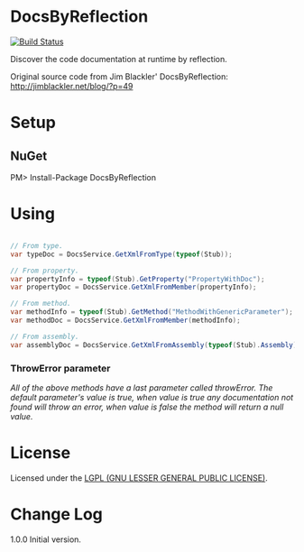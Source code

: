 DocsByReflection
================
[![Build Status](https://travis-ci.org/giacomelli/DocsByReflection.png?branch=master)](https://travis-ci.org/giacomelli/DocsByReflection)

Discover the code documentation at runtime by reflection. 

Original source code from Jim Blackler' DocsByReflection: http://jimblackler.net/blog/?p=49

Setup
========

NuGet
------
PM> Install-Package DocsByReflection


Using
========
```c#

// From type.
var typeDoc = DocsService.GetXmlFromType(typeof(Stub));

// From property.
var propertyInfo = typeof(Stub).GetProperty("PropertyWithDoc");
var propertyDoc = DocsService.GetXmlFromMember(propertyInfo);

// From method.
var methodInfo = typeof(Stub).GetMethod("MethodWithGenericParameter");
var methodDoc = DocsService.GetXmlFromMember(methodInfo);

// From assembly.
var assemblyDoc = DocsService.GetXmlFromAssembly(typeof(Stub).Assembly);

```

### ThrowError parameter
*All of the above methods have a last parameter called throwError. The default parameter's value is true, when value is true any documentation not found will throw an error, when value is false the method will return a null value.*


License
========
Licensed under the [LGPL (GNU LESSER GENERAL PUBLIC LICENSE)](http://www.gnu.org/licenses/lgpl-3.0-standalone.html).

Change Log
========
1.0.0 Initial version.
